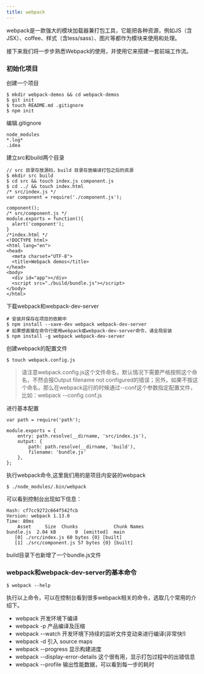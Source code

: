 ```yaml
---
title: webpack
---
```


webpack是一款强大的模块加载器兼打包工具，它能把各种资源，例如JS（含JSX）、coffee、样式（含less/sass）、图片等都作为模块来使用和处理。

接下来我们将一步步熟悉Webpack的使用，并使用它来搭建一套前端工作流。

### 初始化项目

创建一个项目

```
$ mkdir webpack-demos && cd webpack-demos
$ git init
$ touch README.md .gitignore
$ npm init
```

编辑.gitignore

```
node_modules
*.log*
.idea
```

建立src和build两个目录

```
// src 目录存放源码，build 目录存放编译打包之后的资源
$ mkdir src build
$ cd src && touch index.js component.js
$ cd ../ && touch index.html
/* src/index.js */
var component = require('./component.js');

component();
/* src/component.js */
module.exports = function(){
  alert('component');
}
/*index.html */
<!DOCTYPE html>
<html lang="en">
<head>
  <meta charset="UTF-8">
  <title>Webpack demos</title>
</head>
<body>
  <div id="app"></div>
  <script src="./build/bundle.js"></script>
</body>
</html>
```

下载webpack和webpack-dev-server

```
# 安装并保存在项目的依赖中
$ npm install --save-dev webpack webpack-dev-server
# 如果想直接在命令行使用webpack或webpack-dev-server命令，请全局安装
$ npm install -g webpack webpack-dev-server
```

创建webpack的配置文件

```
$ touch webpack.config.js
```
> 请注意webpack.config.js这个文件命名，默认情况下需要严格按照这个命名，不然会报Output filename not configured的错误；另外，如果不按这个命名，那么在webpack运行的时候通过--conf这个参数指定配置文件，比如：webpack --config conf.js

进行基本配置

```
var path = require('path');

module.exports = {
    entry: path.resolve(__dirname, 'src/index.js'),
    output: {
        path: path.resolve(__dirname, 'build'),
        filename: 'bundle.js'
    },
};
```

执行webpack命令,这里我们用的是项目内安装的webpack

```
$ ./node_modules/.bin/webpack
```
可以看到控制台出现如下信息：

```
Hash: cf7cc9272c664f542fcb
Version: webpack 1.13.0
Time: 80ms
    Asset     Size  Chunks             Chunk Names
bundle.js  2.04 kB       0  [emitted]  main
   [0] ./src/index.js 60 bytes {0} [built]
   [1] ./src/component.js 57 bytes {0} [built]
```
build目录下也新增了一个bundle.js文件


### webpack和webpack-dev-server的基本命令

```
$ webpack --help
```
执行以上命令，可以在控制台看到很多webpack相关的命令，选取几个常用的介绍下。

- webpack 开发环境下编译
- webpack -p 产品编译及压缩
- webpack --watch 开发环境下持续的监听文件变动来进行编译(非常快!)
- webpack -d 引入 source maps
- webpack --progress 显示构建进度
- webpack --display-error-details 这个很有用，显示打包过程中的出错信息
- webpack --profile 输出性能数据，可以看到每一步的耗时

